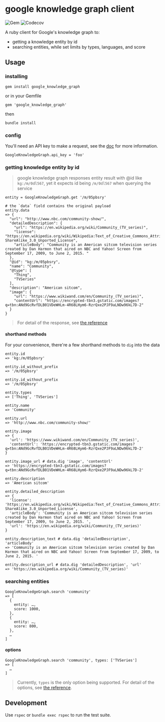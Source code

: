 # google knowledge graph client

![Gem](https://img.shields.io/gem/v/google_knowledge_graph)
![Codecov](https://img.shields.io/codecov/c/github/ref-wiki/google_knowledge_graph)

A ruby client for Google's knowledge graph to:
- getting a knowledge entity by id
- searching entities, while set limits by types, languages, and score

## Usage

### installing

```
gem install google_knowledge_graph
```
or in your Gemfile
```
gem 'google_knowledge_graph'
```
then
```
bundle install
```

### config

You'll need an API key to make a request, see the [doc](https://developers.google.com/knowledge-graph) for more information.

```
GoogleKnowledgeGraph.api_key = 'foo'
```

### getting knowledge entity by id

> google knowledge graph responses entity result with @id like `kg:/m/0dl567`,
  yet it expects id being `/m/0dl567` when querying the service

```
entity = GoogleKnowledgeGraph.get '/m/05pbsry'

# the `data` field contains the original payload
entity.data
=> {
  "url": "http://www.nbc.com/community-show/",
  "detailedDescription": {
    "url": "https://en.wikipedia.org/wiki/Community_(TV_series)",
    "license": "https://en.wikipedia.org/wiki/Wikipedia:Text_of_Creative_Commons_Attribution-ShareAlike_3.0_Unported_License",
    "articleBody": "Community is an American sitcom television series created by Dan Harmon that aired on NBC and Yahoo! Screen from September 17, 2009, to June 2, 2015. "
  },
  "@id": "kg:/m/05pbsry",
  "name": "Community",
  "@type": [
    "Thing",
    "TVSeries"
  ],
  "description": "American sitcom",
  "image": {
    "url": "https://www.wikiwand.com/en/Community_(TV_series)",
    "contentUrl": "https://encrypted-tbn3.gstatic.com/images?q=tbn:ANd9GcRvfDLB01VDeWHLm-4R68LHym6-RzrQxe2PJF9aLNDw96kL7D-2"
  }
}
```

> For detail of the response, see [the reference](https://developers.google.com/knowledge-graph/reference/rest/v1)

#### shorthand methods

For your convenience, there're a few shorthand methods to `dig` into the data

```
entity.id
=> 'kg:/m/05pbsry'

entity.id_without_prefix
=> '/m/05pbsry'

entity.id_without_prefix
=> '/m/05pbsry'

entity.types
=> ['Thing', 'TVSeries']

entity.name
=> 'Community'

entity.url
=> 'http://www.nbc.com/community-show/'

entity.image
=> {
  'url': 'https://www.wikiwand.com/en/Community_(TV_series)',
  'contentUrl': 'https://encrypted-tbn3.gstatic.com/images?q=tbn:ANd9GcRvfDLB01VDeWHLm-4R68LHym6-RzrQxe2PJF9aLNDw96kL7D-2'
}

entity.image_url # data.dig 'image', 'contentUrl'
=> 'https://encrypted-tbn3.gstatic.com/images?q=tbn:ANd9GcRvfDLB01VDeWHLm-4R68LHym6-RzrQxe2PJF9aLNDw96kL7D-2'

entity.description
=> 'American sitcom'

entity.detailed_description
=> {
  'license': 'https://en.wikipedia.org/wiki/Wikipedia:Text_of_Creative_Commons_Attribution-ShareAlike_3.0_Unported_License',
  'articleBody': 'Community is an American sitcom television series created by Dan Harmon that aired on NBC and Yahoo! Screen from September 17, 2009, to June 2, 2015. ',
  'url': 'https://en.wikipedia.org/wiki/Community_(TV_series)'
}

entity.description_text # data.dig 'detailedDescription', 'articleBody'
=> 'Community is an American sitcom television series created by Dan Harmon that aired on NBC and Yahoo! Screen from September 17, 2009, to June 2, 2015. '

entity.description_url # data.dig 'detailedDescription', 'url'
=> 'https://en.wikipedia.org/wiki/Community_(TV_series)'
```

### searching entities

```
GoogleKnowledgeGraph.search 'community'
=> [
  {
    entity: …,
    score: 1000,
  },
  {
    entity: …,
    score: 800,
  },
  …
]
```

#### options

```
GoogleKnowledgeGraph.search 'community', types: ['TVSeries']
=> [
  …
]
```

> Currently, `types` is the only option being supported.
> For detail of the options, see [the reference](https://developers.google.com/knowledge-graph/reference/rest/v1).

## Development

Use `rspec` or `bundle exec rspec` to run the test suite.
